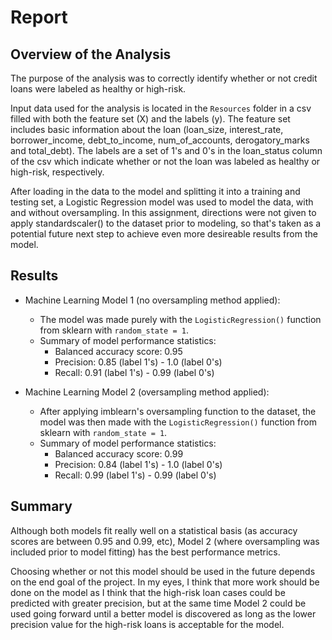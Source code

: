# Report 

## Overview of the Analysis

The purpose of the analysis was to correctly identify whether or not credit loans were labeled as healthy or high-risk. 

Input data used for the analysis is located in the `Resources` folder in a csv filled with both the feature set (X) and the labels (y). The feature set includes basic information about the loan (loan_size, interest_rate, borrower_income, debt_to_income, num_of_accounts, derogatory_marks and total_debt). The labels are a set of 1's and 0's in the loan_status column of the csv which indicate whether or not the loan was labeled as healthy or high-risk, respectively. 

After loading in the data to the model and splitting it into a training and testing set, a Logistic Regression model was used to model the data, with and without oversampling. In this assignment, directions were not given to apply standardscaler() to the dataset prior to modeling, so that's taken as a potential future next step to achieve even more desireable results from the model. 

## Results

* Machine Learning Model 1 (no oversampling method applied):
  * The model was made purely with the `LogisticRegression()` function from sklearn with `random_state = 1`. 
  * Summary of model performance statistics:  
    * Balanced accuracy score: 0.95 
    * Precision: 0.85 (label 1's) - 1.0 (label 0's)
    * Recall: 0.91 (label 1's) - 0.99 (label 0's)

* Machine Learning Model 2 (oversampling method applied):
  * After applying imblearn's oversampling function to the dataset, the model was then made with the `LogisticRegression()` function from sklearn with `random_state = 1`. 
  * Summary of model performance statistics: 
    * Balanced accuracy score: 0.99
    * Precision: 0.84 (label 1's) - 1.0 (label 0's)
    * Recall: 0.99 (label 1's) - 0.99 (label 0's) 

## Summary

Although both models fit really well on a statistical basis (as accuracy scores are between 0.95 and 0.99, etc), Model 2 (where oversampling was included prior to model fitting) has the best performance metrics.

Choosing whether or not this model should be used in the future depends on the end goal of the project. In my eyes, I think that more work should be done on the model as I think that the high-risk loan cases could be predicted with greater precision, but at the same time Model 2 could be used going forward until a better model is discovered as long as the lower precision value for the high-risk loans is acceptable for the model. 